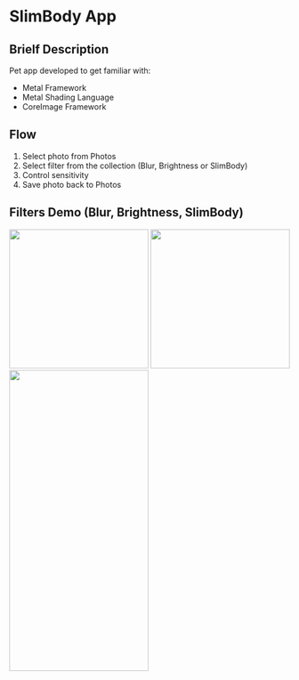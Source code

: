 # SlimBody App
## Brielf Description
Pet app developed to get familiar with:
  - Metal Framework
  - Metal Shading Language
  - CoreImage Framework

## Flow
1) Select photo from Photos
2) Select filter from the collection (Blur, Brightness or SlimBody)
3) Control sensitivity
4) Save photo back to Photos

## Filters Demo (Blur, Brightness, SlimBody)
  <p float="left">
  <img src="https://github.com/user-attachments/assets/be8a075e-a4d5-4251-90ac-501b26bdbd9b" width="250" />
  <img src="https://github.com/user-attachments/assets/07ec2ae8-4e13-488a-b08b-2620753ad6c3" width="250" />
  <img src="https://github.com/user-attachments/assets/540963e0-bad0-49f1-9a51-06aba97a57f5" width="250" height="541.5" />
    </p>

